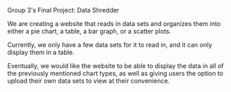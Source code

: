 Group 3's Final Project: Data Shredder

We are creating a website that reads in data sets and organizes them into either a pie chart, a table, a bar graph, or a scatter plots. 

Currently, we only have a few data sets for it to read in, and it can only display them in a table. 

Eventually, we would like the website to be able to display the data in all of the previously mentioned chart types, as well as giving users the option to upload their own data sets to view at their convenience. 
